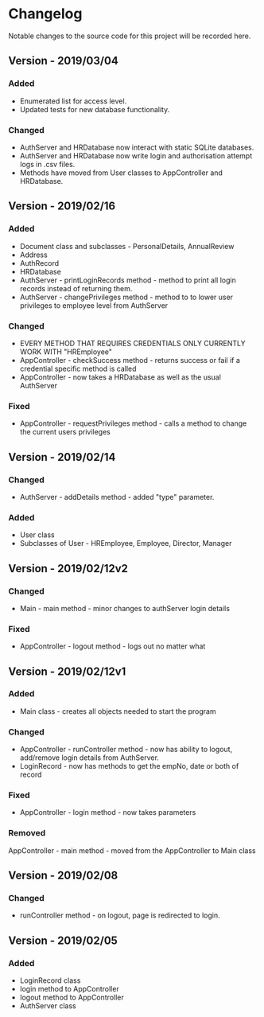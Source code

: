 # Changelog

Notable changes to the source code for this project will be recorded here. 

## Version - 2019/03/04

### Added
* Enumerated list for access level.
* Updated tests for new database functionality. 

### Changed
* AuthServer and HRDatabase now interact with static SQLite databases.
* AuthServer and HRDatabase now write login and authorisation attempt logs in .csv files. 
* Methods have moved from User classes to AppController and HRDatabase. 

## Version - 2019/02/16

### Added
* Document class and subclasses - PersonalDetails, AnnualReview
* Address
* AuthRecord
* HRDatabase
* AuthServer - printLoginRecords method - method to print all login records instead of returning them.
* AuthServer - changePrivileges method - method to to lower user privileges to employee level from AuthServer
### Changed
* EVERY METHOD THAT REQUIRES CREDENTIALS ONLY CURRENTLY WORK WITH "HREmployee"
* AppController - checkSuccess method - returns success or fail if a credential specific method is called
* AppController - now takes a HRDatabase as well as the usual AuthServer
### Fixed
* AppController - requestPrivileges method - calls a method to change the current users privileges



## Version - 2019/02/14

### Changed
* AuthServer - addDetails method - added "type" parameter.
### Added
* User class
* Subclasses of User - HREmployee, Employee, Director, Manager



## Version - 2019/02/12v2

### Changed
* Main - main method - minor changes to authServer login details
### Fixed
* AppController - logout method - logs out no matter what



## Version - 2019/02/12v1

### Added
* Main class - creates all objects needed to start the program
### Changed
* AppController - runController method - now has ability to logout, add/remove login details from AuthServer.
* LoginRecord - now has methods to get the empNo, date or both of record
### Fixed
* AppController - login method - now takes parameters
### Removed
AppController - main method - moved from the AppController to Main class



## Version - 2019/02/08

### Changed
* runController method - on logout, page is redirected to login.



## Version - 2019/02/05

### Added
* LoginRecord class
* login method to AppController
* logout method to AppController
* AuthServer class